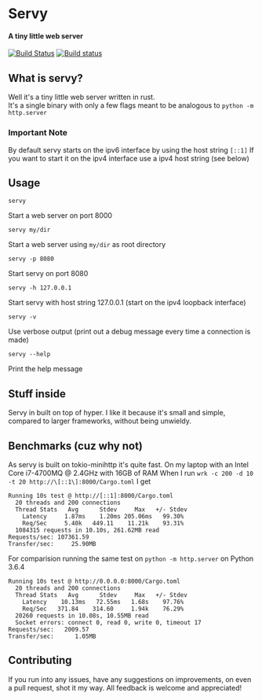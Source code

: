 # Servy

#### A tiny little web server

[![Build Status](https://www.travis-ci.org/zethra/servy.svg?branch=master)](https://www.travis-ci.org/zethra/servy)
[![Build status](https://ci.appveyor.com/api/projects/status/oma6cbwvfl350cof?svg=true)](https://ci.appveyor.com/project/zethra/servy)

[crate-version-badge]:  https://img.shields.io/crates/v/servy.svg
[docs.rs-badge]:        https://docs.rs/servy/badge.svg

## What is servy?

Well it's a tiny little web server written in rust.  
It's a single binary with only a few flags meant to be analogous to `python -m http.server`

### Important Note
By default servy starts on the ipv6 interface by using the host string `[::1]`
If you want to start it on the ipv4 interface use a ipv4 host string (see below)

## Usage 

`servy` 

Start a web server on port 8000

`servy my/dir`

Start a web server using `my/dir` as root directory

`servy -p 8080`

Start servy on port 8080

`servy -h 127.0.0.1`

Start servy with host string 127.0.0.1 (start on the ipv4 loopback interface)

`servy -v`

Use verbose output (print out a debug message every time a connection is made)

`servy --help`

Print the help message

## Stuff inside

Servy in built on top of hyper.  I like it because it's small and simple, 
compared to larger frameworks, without being unwieldy.

## Benchmarks (cuz why not)

As servy is built on tokio-minihttp it's quite fast.
On my laptop with an Intel Core i7-4700MQ @ 2.4GHz with 16GB of RAM
When I run `wrk -c 200 -d 10 -t 20 http://\[::1\]:8000/Cargo.toml`
I get
```
Running 10s test @ http://[::1]:8000/Cargo.toml
  20 threads and 200 connections
  Thread Stats   Avg      Stdev     Max   +/- Stdev
    Latency     1.87ms    1.20ms 205.06ms   99.30%
    Req/Sec     5.40k   449.11    11.21k    93.31%
  1084315 requests in 10.10s, 261.62MB read
Requests/sec: 107361.59
Transfer/sec:     25.90MB
```

For comparision running the same test on `python -m http.server` on Python 3.6.4
```
Running 10s test @ http://0.0.0.0:8000/Cargo.toml
  20 threads and 200 connections
  Thread Stats   Avg      Stdev     Max   +/- Stdev
    Latency    10.13ms   72.55ms   1.68s    97.76%
    Req/Sec   371.84    314.60     1.94k    76.29%
  20260 requests in 10.08s, 10.55MB read
  Socket errors: connect 0, read 0, write 0, timeout 17
Requests/sec:   2009.57
Transfer/sec:      1.05MB
```

## Contributing

If you run into any issues, have any suggestions on improvements, on even a pull request, shot it my way.
All feedback is welcome and appreciated!
